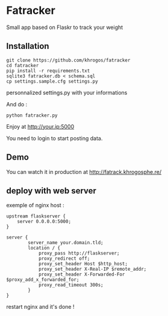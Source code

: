 # Fatracker

Small app based on Flaskr to track your weight

## Installation
	
	git clone https://github.com/khrogos/fatracker
	cd fatracker
	pip install -r requirements.txt
	sqlite3 fatracker.db < schema.sql
	cp settings.sample.cfg settings.py

personnalized settings.py with your informations

And do : 

	python fatracker.py

Enjoy at http://your.ip:5000

You need to login to start posting data. 

## Demo

You can watch it in production at http://fatrack.khrogosphe.re/

## deploy with web server

exemple of nginx host : 

	upstream flaskserver {
	    server 0.0.0.0:5000;
	}

	server {
	        server_name your.domain.tld;
	        location / {
        		proxy_pass http://flaskserver;
		        proxy_redirect off;
		        proxy_set_header Host $http_host;
		        proxy_set_header X-Real-IP $remote_addr;
		        proxy_set_header X-Forwarded-For $proxy_add_x_forwarded_for;
	        	proxy_read_timeout 300s;
	        }
	}

restart nginx and it's done !
